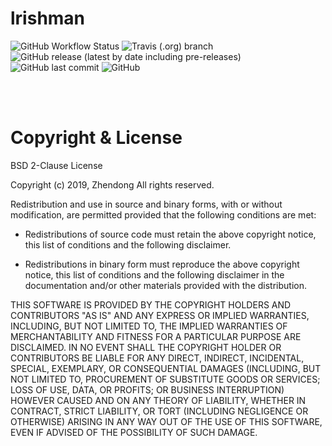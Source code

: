 # lrishman

![GitHub Workflow Status](https://img.shields.io/github/workflow/status/ranzhendong/irishman/IrishManCI?label=GithubBuild&logo=github&style=plastic)
![Travis (.org) branch](https://img.shields.io/travis/ranzhendong/irishman?label=TravisBulid&logo=travis&style=plastic)
![GitHub release (latest by date including pre-releases)](https://img.shields.io/github/v/release/ranzhendong/irishman?include_prereleases&style=plastic)
![GitHub last commit ](https://img.shields.io/github/last-commit/ranzhendong/irishman/master?style=plastic)
![GitHub](https://img.shields.io/github/license/ranzhendong/irishman?style=plastic)



</br></br>

# Copyright & License

BSD 2-Clause License

Copyright (c) 2019, Zhendong
All rights reserved.

Redistribution and use in source and binary forms, with or without
modification, are permitted provided that the following conditions are met:

- Redistributions of source code must retain the above copyright notice, this
  list of conditions and the following disclaimer.

- Redistributions in binary form must reproduce the above copyright notice,
  this list of conditions and the following disclaimer in the documentation
  and/or other materials provided with the distribution.

THIS SOFTWARE IS PROVIDED BY THE COPYRIGHT HOLDERS AND CONTRIBUTORS "AS IS"
AND ANY EXPRESS OR IMPLIED WARRANTIES, INCLUDING, BUT NOT LIMITED TO, THE
IMPLIED WARRANTIES OF MERCHANTABILITY AND FITNESS FOR A PARTICULAR PURPOSE ARE
DISCLAIMED. IN NO EVENT SHALL THE COPYRIGHT HOLDER OR CONTRIBUTORS BE LIABLE
FOR ANY DIRECT, INDIRECT, INCIDENTAL, SPECIAL, EXEMPLARY, OR CONSEQUENTIAL
DAMAGES (INCLUDING, BUT NOT LIMITED TO, PROCUREMENT OF SUBSTITUTE GOODS OR
SERVICES; LOSS OF USE, DATA, OR PROFITS; OR BUSINESS INTERRUPTION) HOWEVER
CAUSED AND ON ANY THEORY OF LIABILITY, WHETHER IN CONTRACT, STRICT LIABILITY,
OR TORT (INCLUDING NEGLIGENCE OR OTHERWISE) ARISING IN ANY WAY OUT OF THE USE
OF THIS SOFTWARE, EVEN IF ADVISED OF THE POSSIBILITY OF SUCH DAMAGE.